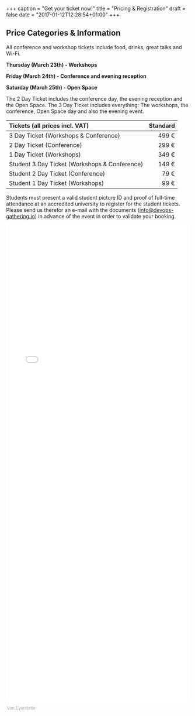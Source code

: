 +++
caption = "Get your ticket now!"
title = "Pricing & Registration"
draft = false
date = "2017-01-12T12:28:54+01:00"
+++


##  Price Categories & Information

All conference and workshop tickets include food, drinks, great talks and Wi-Fi.

**Thursday (March 23th) - Workshops**

**Friday (March 24th) - Conference and evening reception**

**Saturday (March 25th) - Open Space**

The 2 Day Ticket includes the conference day, the evening reception and the Open Space. The 3 Day Ticket includes everything: The workshops, the conference, Open Space day and also the evening event.

| Tickets (all prices incl. VAT)| Standard |
| :--| --:|
| 3 Day Ticket (Workshops & Conference)| 499 € |
| 2 Day Ticket (Conference) | 299 € |
| 1 Day Ticket (Workshops) | 349 € |
| Student 3 Day Ticket (Workshops & Conference)| 149 € |
| Student 2 Day Ticket (Conference) | 79 € |
| Student 1 Day Ticket (Workshops) | 99 € |


Students must present a valid student picture ID and proof of full-time attendance at an accredited university to register for the student tickets. Please send us therefor an e-mail with the documents (info@devops-gathering.io) in advance of the event in order to validate your booking.

<div style="width:100%; text-align:left;"><iframe src="//eventbrite.de/tickets-external?eid=30889729011&ref=etckt" frameborder="0" height="1303" width="100%" vspace="0" hspace="0" marginheight="5" marginwidth="5" scrolling="auto" allowtransparency="true"></iframe><div style="font-family:Helvetica, Arial; font-size:12px; padding:10px 0 5px; margin:2px; width:100%; text-align:left;" ><a class="powered-by-eb" style="color: #ADB0B6; text-decoration: none;" target="_blank" href="http://www.eventbrite.de/">Von Eventbrite</a></div></div>

